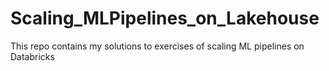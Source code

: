 # Scaling_MLPipelines_on_Lakehouse

This repo contains my solutions to exercises of scaling ML pipelines on Databricks
